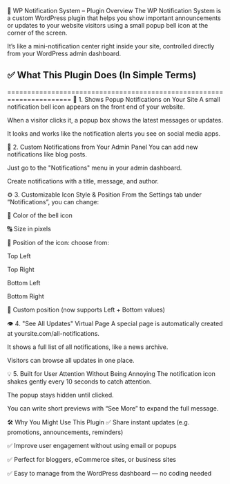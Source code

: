 🔔 WP Notification System – Plugin Overview
The WP Notification System is a custom WordPress plugin that helps you show important announcements or updates to your website visitors using a small popup bell icon at the corner of the screen.

It’s like a mini-notification center right inside your site, controlled directly from your WordPress admin dashboard.



<h2>✅ What This Plugin Does (In Simple Terms)</h2>
======================================================================
📢 1. Shows Popup Notifications on Your Site
A small notification bell icon appears on the front end of your website.

When a visitor clicks it, a popup box shows the latest messages or updates.

It looks and works like the notification alerts you see on social media apps.

📝 2. Custom Notifications from Your Admin Panel
You can add new notifications like blog posts.

Just go to the "Notifications" menu in your admin dashboard.

Create notifications with a title, message, and author.

⚙️ 3. Customizable Icon Style & Position
From the Settings tab under “Notifications”, you can change:

🔴 Color of the bell icon

🔠 Size in pixels

📍 Position of the icon: choose from:

Top Left

Top Right

Bottom Left

Bottom Right

🔧 Custom position (now supports Left + Bottom values)

👁️ 4. "See All Updates" Virtual Page
A special page is automatically created at yoursite.com/all-notifications.

It shows a full list of all notifications, like a news archive.

Visitors can browse all updates in one place.

💡 5. Built for User Attention Without Being Annoying
The notification icon shakes gently every 10 seconds to catch attention.

The popup stays hidden until clicked.

You can write short previews with “See More” to expand the full message.

🛠️ Why You Might Use This Plugin
✅ Share instant updates (e.g. promotions, announcements, reminders)

✅ Improve user engagement without using email or popups

✅ Perfect for bloggers, eCommerce sites, or business sites

✅ Easy to manage from the WordPress dashboard — no coding needed
